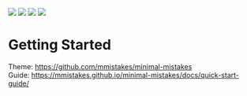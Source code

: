 <img src="https://img.shields.io/badge/language-javascript-yellow.svg"> <img src="https://img.shields.io/badge/language-css-blueviolet.svg"> <img src="https://img.shields.io/badge/language-html-orange.svg"> <img src="https://img.shields.io/badge/language-ruby-red.svg"> 

# Getting Started   
Theme: https://github.com/mmistakes/minimal-mistakes   
Guide: https://mmistakes.github.io/minimal-mistakes/docs/quick-start-guide/
